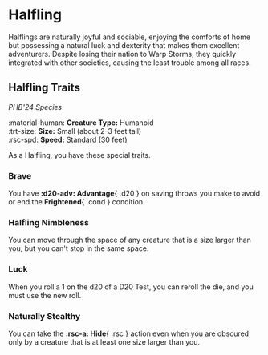 # Halfling

Halflings are naturally joyful and sociable, enjoying the comforts of home but possessing a natural luck and dexterity that makes them excellent adventurers. Despite losing their nation to Warp Storms, they quickly integrated with other societies, causing the least trouble among all races.

## Halfling Traits

*PHB'24 Species*

:material-human: **Creature Type:** Humanoid  
:trt-size: **Size:** Small (about 2-3 feet tall)  
:rsc-spd: **Speed:** Standard (30 feet)

As a Halfling, you have these special traits.

### Brave

You have **:d20-adv: Advantage**{ .d20 } on saving throws you make to avoid or end the **Frightened**{ .cond } condition.

### Halfling Nimbleness

You can move through the space of any creature that is a size larger than you, but you can't stop in the same space.

### Luck

When you roll a 1 on the d20 of a D20 Test, you can reroll the die, and you must use the new roll.

### Naturally Stealthy

You can take the **:rsc-a: Hide**{ .rsc } action even when you are obscured only by a creature that is at least one size larger than you.